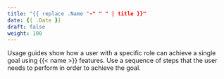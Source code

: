 ```yaml
---
title: "{{ replace .Name "-" " " | title }}"
date: {{ .Date }}
draft: false
weight: 100
---
```


Usage guides show how a user with a specific role can achieve a single goal using {{< name >}} features. Use a sequence of steps that the user needs to perform in order to achieve the goal.

